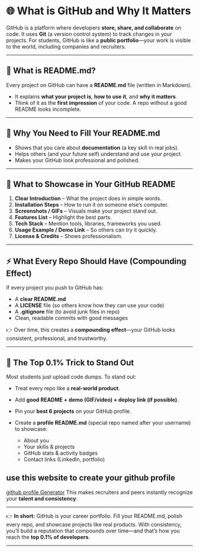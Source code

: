 

# 🌐 What is GitHub and Why It Matters

GitHub is a platform where developers **store, share, and collaborate** on code. It uses **Git** (a version control system) to track changes in your projects. For students, GitHub is like a **public portfolio**—your work is visible to the world, including companies and recruiters.

---

## 📄 What is README.md?

Every project on GitHub can have a **README.md** file (written in Markdown).

* It explains **what your project is**, **how to use it**, and **why it matters**.
* Think of it as the **first impression** of your code. A repo without a good README looks incomplete.

---

## 🧭 Why You Need to Fill Your README.md

* Shows that you care about **documentation** (a key skill in real jobs).
* Helps others (and your future self) understand and use your project.
* Makes your GitHub look professional and polished.

---

## 🌟 What to Showcase in Your GitHub README

1. **Clear Introduction** – What the project does in simple words.
2. **Installation Steps** – How to run it on someone else’s computer.
3. **Screenshots / GIFs** – Visuals make your project stand out.
4. **Features List** – Highlight the best parts.
5. **Tech Stack** – Mention tools, libraries, frameworks you used.
6. **Usage Example / Demo Link** – So others can try it quickly.
7. **License & Credits** – Shows professionalism.

---

## ⚡ What Every Repo Should Have (Compounding Effect)

If every project you push to GitHub has:

* A **clear README.md**
* A **LICENSE** file (so others know how they can use your code)
* A **.gitignore** file (to avoid junk files in repo)
* Clean, readable commits with good messages

👉 Over time, this creates a **compounding effect**—your GitHub looks consistent, professional, and trustworthy.

---

## 🚀 The Top 0.1% Trick to Stand Out

Most students just upload code dumps. To stand out:

* Treat every repo like a **real-world product**.
* Add **good README + demo (GIF/video) + deploy link (if possible)**.
* Pin your **best 6 projects** on your GitHub profile.
* Create a **profile README.md** (special repo named after your username) to showcase:

  * About you
  * Your skills & projects
  * GitHub stats & activity badges
  * Contact links (LinkedIn, portfolio)

## use this website to create your github profile 

[github profile Generator](https://rahuldkjain.github.io/gh-profile-readme-generator/)
This makes recruiters and peers instantly recognize your **talent and consistency**.

---

👉 **In short:** GitHub is your career portfolio. Fill your README.md, polish every repo, and showcase projects like real products. With consistency, you’ll build a reputation that compounds over time—and that’s how you reach the **top 0.1% of developers**.

---
